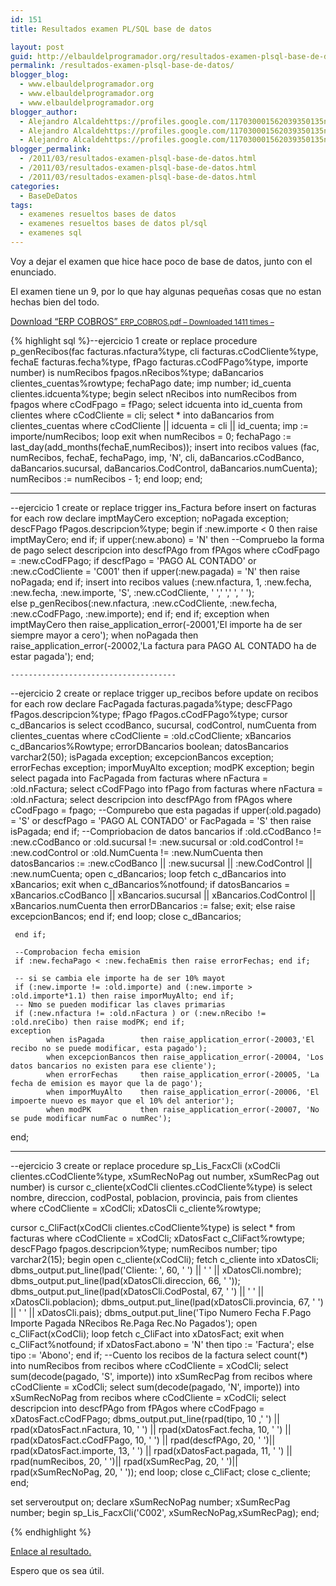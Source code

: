 ```yaml
---
id: 151
title: Resultados examen PL/SQL base de datos

layout: post
guid: http://elbauldelprogramador.org/resultados-examen-plsql-base-de-datos/
permalink: /resultados-examen-plsql-base-de-datos/
blogger_blog:
  - www.elbauldelprogramador.org
  - www.elbauldelprogramador.org
  - www.elbauldelprogramador.org
blogger_author:
  - Alejandro Alcaldehttps://profiles.google.com/117030001562039350135noreply@blogger.com
  - Alejandro Alcaldehttps://profiles.google.com/117030001562039350135noreply@blogger.com
  - Alejandro Alcaldehttps://profiles.google.com/117030001562039350135noreply@blogger.com
blogger_permalink:
  - /2011/03/resultados-examen-plsql-base-de-datos.html
  - /2011/03/resultados-examen-plsql-base-de-datos.html
  - /2011/03/resultados-examen-plsql-base-de-datos.html
categories:
  - BaseDeDatos
tags:
  - examenes resueltos bases de datos
  - examenes resueltos bases de datos pl/sql
  - examenes sql
---
```

<div class="icosql">
</div>

Voy a dejar el examen que hice hace poco de base de datos, junto con el enunciado.

El examen tiene un 9, por lo que hay algunas pequeñas cosas que no estan hechas bien del todo.

<a class="aligncenter download-button" href="http://elbauldelprogramador.com/download/erp-cobros/" rel="nofollow"> Download &ldquo;ERP COBROS&rdquo; <small>ERP_COBROS.pdf &ndash; Downloaded 1411 times &ndash; </small> </a>



{% highlight sql %}--ejercicio 1
create or replace procedure p_genRecibos(fac facturas.nfactura%type, cli facturas.cCodCliente%type, fechaE facturas.fecha%type, fPago facturas.cCodFPago%type, importe number) 
is
  numRecibos fpagos.nRecibos%type;
  daBancarios clientes_cuentas%rowtype;
  fechaPago date;
  imp number;
  id_cuenta clientes.idcuenta%type;
begin
     select nRecibos into numRecibos from fpagos where cCodFpago = fPago;
     select idcuenta into id_cuenta from clientes where cCodCliente = cli;
     select * into daBancarios from clientes_cuentas where cCodCliente || idcuenta = cli || id_cuenta;
     imp := importe/numRecibos;
     loop 
          exit when numRecibos = 0;
          fechaPago := last_day(add_months(fechaE,numRecibos));
          insert into recibos values (fac, numRecibos, fechaE, fechaPago, imp, 'N', cli, daBancarios.cCodBanco, daBancarios.sucursal, daBancarios.CodControl, daBancarios.numCuenta);
          numRecibos := numRecibos - 1;
     end loop;
end;


----------------------------
--ejercicio 1
create or replace trigger ins_Factura
before insert
on facturas
for each row
    declare
       imptMayCero exception;
       noPagada    exception;
       descFPago   fPagos.descripcion%type;
    begin
         if :new.importe < 0 then raise imptMayCero; end if;
         if upper(:new.abono) = 'N' then 
            --Compruebo la forma de pago
            select descripcion into descfPAgo from fPAgos where cCodFpago = :new.cCodFPago;
            if descfPago = 'PAGO AL CONTADO' or :new.cCodCliente = 'C001' then
               if upper(:new.pagada) = 'N' then raise noPagada; end if;
               insert into recibos values (:new.nfactura, 1, :new.fecha, :new.fecha, :new.importe, 'S', :new.cCodCliente, ' ',' ',' ', ' ');           
            else
                p_genRecibos(:new.nfactura, :new.cCodCliente, :new.fecha, :new.cCodFPago, :new.importe);
            end if;
         end if;
    exception
             when imptMayCero then raise_application_error(-20001,'El importe ha de ser siempre mayor a cero');
             when noPagada then raise_application_error(-20002,'La factura para PAGO AL CONTADO ha de estar pagada');
    end;
    
    
    
    
    -------------------------------------
--ejercicio 2
create or replace trigger up_recibos
before update
on recibos
for each row
declare
       FacPagada facturas.pagada%type;
       descFPago fPagos.descripcion%type;
       fPago     fPagos.cCodFPago%type;
       cursor c_dBancarios is select ccodBanco, sucursal, codControl, numCuenta from clientes_cuentas where cCodCliente = :old.cCodCliente;
       xBancarios c_dBancarios%Rowtype;
       errorDBancarios boolean;
       datosBancarios  varchar2(50);
       isPagada        exception;
       excepcionBancos exception;
       errorFechas     exception;
       imporMuyAlto    exception;
       modPK           exception;
begin
     select pagada into FacPagada from facturas where nFactura = :old.nFactura;
     select cCodFPago into fPago from facturas where nFactura = :old.nFactura;
     select descripcion into descfPAgo from fPAgos where cCodFpago = fpago;
     --Compurebo que esta pagadas
     if upper(:old.pagado) = 'S' or descfPago = 'PAGO AL CONTADO' or FacPagada = 'S' then raise isPagada; end if;
     --Compriobacion de datos bancarios
     if :old.cCodBanco != :new.cCodBanco or :old.sucursal != :new.sucursal or :old.codControl != :new.codControl or :old.NumCuenta != :new.NumCuenta then
        datosBancarios := :new.cCodBanco || :new.sucursal || :new.CodControl || :new.numCuenta;
        open c_dBancarios;
             loop
                 fetch c_dBancarios into xBancarios;
                 exit when c_dBancarios%notfound;
                 if datosBancarios = xBancarios.cCodBanco || xBancarios.sucursal || xBancarios.CodControl || xBancarios.numCuenta then
                    errorDBancarios := false;
                    exit;
                 else
                     raise excepcionBancos;
                 end if;
             end loop;
        close c_dBancarios;
     
     end if; 
     
     --Comprobacion fecha emision
     if :new.fechaPago < :new.fechaEmis then raise errorFechas; end if;
     
     -- si se cambia ele importe ha de ser 10% mayot
     if (:new.importe != :old.importe) and (:new.importe > :old.importe*1.1) then raise imporMuyAlto; end if;
     -- Nmo se pueden modificar las claves primarias
     if (:new.nfactura != :old.nFactura ) or (:new.nRecibo != :old.nreCibo) then raise modPK; end if;
    exception
            when isPagada        then raise_application_error(-20003,'El recibo no se puede modificar, esta pagado');
            when excepcionBancos then raise_application_error(-20004, 'Los datos bancarios no existen para ese cliente');
            when errorFechas     then raise_application_error(-20005, 'La fecha de emision es mayor que la de pago');
            when imporMuyAlto    then raise_application_error(-20006, 'El impoerte nuevo es mayor que el 10% del anterior');
            when modPK           then raise_application_error(-20007, 'No se pude modificar numFac o numRec');
end;





-----------------------------------

--ejercicio 3
create or replace procedure sp_Lis_FacxCli (xCodCli clientes.cCodCliente%type, xSumRecNoPag out number, xSumRecPag out number) 
is
  cursor c_cliente(xCodCli clientes.cCodCliente%type) 
  is 
     select nombre, direccion, codPostal, poblacion, provincia, pais from clientes where cCodCliente = xCodCli;
  xDatosCli c_cliente%rowtype;
  
  cursor c_CliFact(xCodCli clientes.cCodCliente%type)
  is
    select * from facturas where cCodCliente = xCodCli;
  xDatosFact c_CliFact%rowtype;
  descFPago fpagos.descripcion%type;
  numRecibos number;
  tipo varchar2(15);
begin
     open c_cliente(xCodCli);
          fetch c_cliente into xDatosCli;
          dbms_output.put_line(lpad('Cliente: ', 60, ' ') || '   ' || xDatosCli.nombre);
          dbms_output.put_line(lpad(xDatosCli.direccion, 66, ' '));
          dbms_output.put_line(lpad(xDatosCli.CodPostal, 67, ' ') || '   ' || xDatosCli.poblacion);
          dbms_output.put_line(lpad(xDatosCli.provincia, 67, ' ') || '   ' || xDatosCli.pais);
          dbms_output.put_line('Tipo     Numero     Fecha     F.Pago                      Importe     Pagada    NRecibos    Re.Paga    Rec.No Pagados');
          open c_CliFact(xCodCli);
          loop
              fetch c_CliFact into xDatosFact;
              exit when c_CliFact%notfound;
              if xDatosFact.abono = 'N' then tipo := 'Factura';
              else tipo := 'Abono'; end if;
              --Cuento los recibos de la factura
              select count(*) into numRecibos from recibos where cCodCliente = xCodCli;
              select sum(decode(pagado, 'S', importe)) into xSumRecPag from recibos where cCodCliente = xCodCli; 
              select sum(decode(pagado, 'N', importe)) into xSumRecNoPag from recibos where cCodCliente = xCodCli;
              select descripcion into descfPAgo from fPAgos where cCodFpago = xDatosFact.cCodFPago; 
              dbms_output.put_line(rpad(tipo, 10 ,' ') || rpad(xDatosFact.nFactura, 10, ' ') 
              || rpad(xDatosFact.fecha, 10, ' ') || rpad(xDatosFact.cCodFPago, 10, ' ')
              || rpad(descfPAgo, 20, ' ')|| rpad(xDatosFact.importe, 13, ' ') || rpad(xDatosFact.pagada, 11, ' ')
              || rpad(numRecibos, 20, ' ')|| rpad(xSumRecPag, 20, ' ')|| rpad(xSumRecNoPag, 20, ' '));
          end loop;
          close c_CliFact;
     close c_cliente;
end;

set serveroutput on;
declare
xSumRecNoPag number;
xSumRecPag number;
begin
sp_Lis_FacxCli('C002', xSumRecNoPag,xSumRecPag);
end;


{% endhighlight %}

[Enlace al resultado.][1]

Espero que os sea útil.



 [1]: http://pastebin.com/CUDjz0kc